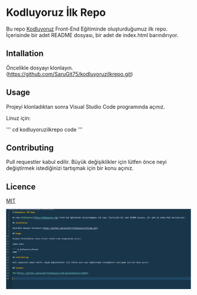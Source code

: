 # Kodluyoruz İlk Repo

Bu repo [Kodluyoruz](http://kodluyoruz.org) Front-End Eğitiminde oluşturduğumuz ilk repo. İçerisinde bir adet README dosyası, bir adet de index.html barındırıyor.

## Intallation

Öncelikle dosyayı klonlayın.(https://github.com/SaruGit75/kodluyoruzilkrepo.git)

## Usage

Projeyi klonladıktan sonra Visual Studio Code programında açınız.

Linuz için:

''' cd kodluyoruzilkrepo
code '''

## Contributing

Pull requestler kabul edilir. Büyük değişiklikler için lütfen önce neyi değiştirmek istediğinizi tartışmak için bir konu açınız.

## Licence

[MIT](https://github.com/SaruGit75/kodluyoruzilkrepo/blob/main/LICENSE)

![denemeimages](resim.PNG)